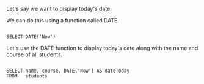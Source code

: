Let's say we want to display today's date.

We can do this using a function
called DATE.

<codeblock language="sql" dbName="students1.db" type="lesson" cache="false">
<code>
SELECT DATE('Now')
</code>
</codeblock>

Let's use the DATE function to display today's date along with the name and course of all students.

<codeblock language="sql" dbName="students1.db" type="lesson" cache="false">
<code>
SELECT name, course, DATE('Now') AS dateToday
FROM   students
</code>
</codeblock>
